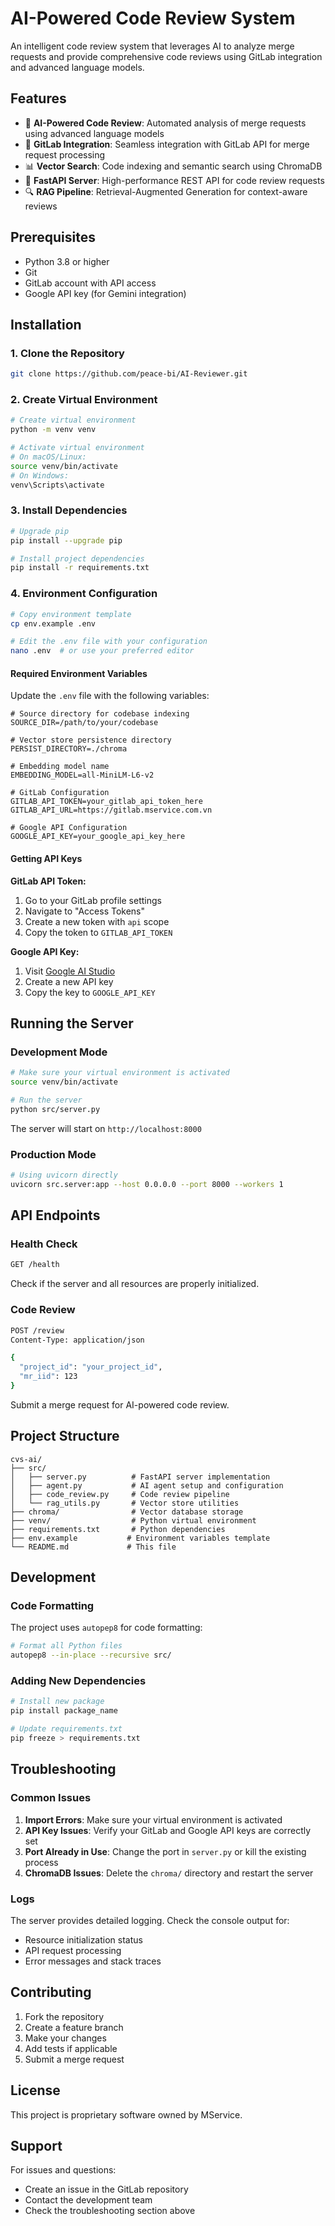 # AI-Powered Code Review System

An intelligent code review system that leverages AI to analyze merge requests and provide comprehensive code reviews using GitLab integration and advanced language models.

## Features

- 🤖 **AI-Powered Code Review**: Automated analysis of merge requests using advanced language models
- 🔗 **GitLab Integration**: Seamless integration with GitLab API for merge request processing
- 📊 **Vector Search**: Code indexing and semantic search using ChromaDB
- 🚀 **FastAPI Server**: High-performance REST API for code review requests
- 🔍 **RAG Pipeline**: Retrieval-Augmented Generation for context-aware reviews

## Prerequisites

- Python 3.8 or higher
- Git
- GitLab account with API access
- Google API key (for Gemini integration)

## Installation

### 1. Clone the Repository

```bash
git clone https://github.com/peace-bi/AI-Reviewer.git
```

### 2. Create Virtual Environment

```bash
# Create virtual environment
python -m venv venv

# Activate virtual environment
# On macOS/Linux:
source venv/bin/activate
# On Windows:
venv\Scripts\activate
```

### 3. Install Dependencies

```bash
# Upgrade pip
pip install --upgrade pip

# Install project dependencies
pip install -r requirements.txt
```

### 4. Environment Configuration

```bash
# Copy environment template
cp env.example .env

# Edit the .env file with your configuration
nano .env  # or use your preferred editor
```

#### Required Environment Variables

Update the `.env` file with the following variables:

```env
# Source directory for codebase indexing
SOURCE_DIR=/path/to/your/codebase

# Vector store persistence directory
PERSIST_DIRECTORY=./chroma

# Embedding model name
EMBEDDING_MODEL=all-MiniLM-L6-v2 

# GitLab Configuration
GITLAB_API_TOKEN=your_gitlab_api_token_here
GITLAB_API_URL=https://gitlab.mservice.com.vn

# Google API Configuration
GOOGLE_API_KEY=your_google_api_key_here
```

#### Getting API Keys

**GitLab API Token:**
1. Go to your GitLab profile settings
2. Navigate to "Access Tokens"
3. Create a new token with `api` scope
4. Copy the token to `GITLAB_API_TOKEN`

**Google API Key:**
1. Visit [Google AI Studio](https://makersuite.google.com/app/apikey)
2. Create a new API key
3. Copy the key to `GOOGLE_API_KEY`

## Running the Server

### Development Mode

```bash
# Make sure your virtual environment is activated
source venv/bin/activate

# Run the server
python src/server.py
```

The server will start on `http://localhost:8000`

### Production Mode

```bash
# Using uvicorn directly
uvicorn src.server:app --host 0.0.0.0 --port 8000 --workers 1
```

## API Endpoints

### Health Check
```bash
GET /health
```
Check if the server and all resources are properly initialized.

### Code Review
```bash
POST /review
Content-Type: application/json

{
  "project_id": "your_project_id",
  "mr_iid": 123
}
```
Submit a merge request for AI-powered code review.

## Project Structure

```
cvs-ai/
├── src/
│   ├── server.py          # FastAPI server implementation
│   ├── agent.py           # AI agent setup and configuration
│   ├── code_review.py     # Code review pipeline
│   └── rag_utils.py       # Vector store utilities
├── chroma/                # Vector database storage
├── venv/                  # Python virtual environment
├── requirements.txt       # Python dependencies
├── env.example           # Environment variables template
└── README.md             # This file
```

## Development

### Code Formatting

The project uses `autopep8` for code formatting:

```bash
# Format all Python files
autopep8 --in-place --recursive src/
```

### Adding New Dependencies

```bash
# Install new package
pip install package_name

# Update requirements.txt
pip freeze > requirements.txt
```

## Troubleshooting

### Common Issues

1. **Import Errors**: Make sure your virtual environment is activated
2. **API Key Issues**: Verify your GitLab and Google API keys are correctly set
3. **Port Already in Use**: Change the port in `server.py` or kill the existing process
4. **ChromaDB Issues**: Delete the `chroma/` directory and restart the server

### Logs

The server provides detailed logging. Check the console output for:
- Resource initialization status
- API request processing
- Error messages and stack traces

## Contributing

1. Fork the repository
2. Create a feature branch
3. Make your changes
4. Add tests if applicable
5. Submit a merge request

## License

This project is proprietary software owned by MService.

## Support

For issues and questions:
- Create an issue in the GitLab repository
- Contact the development team
- Check the troubleshooting section above
